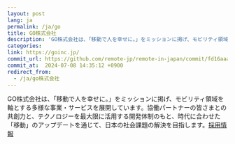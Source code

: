 ```yaml
---
layout: post
lang: ja
permalink: /ja/go
title: GO株式会社
description: 'GO株式会社は、「移動で人を幸せに。」をミッションに掲げ、モビリティ領域を軸とする多様な事業・サービスを展開しています。協働パートナーの皆さまとの共創力と、テクノロジーを最大限に活用する開発体制のもと、時代に合わせた「移動」のアップデートを通じて、日本の社会課題の解決を目指します。採用情報'
categories: 
link: https://goinc.jp/
commit_url: https://github.com/remote-jp/remote-in-japan/commit/fd16aaaa9911ddf55dccafabef338ab7737ca6b9
commit_at:  2024-07-08 14:35:12 +0900
redirect_from:
  - /ja/go株式会社
---
```


<p>GO株式会社は、「移動で人を幸せに。」をミッションに掲げ、モビリティ領域を軸とする多様な事業・サービスを展開しています。協働パートナーの皆さまとの共創力と、テクノロジーを最大限に活用する開発体制のもと、時代に合わせた「移動」のアップデートを通じて、日本の社会課題の解決を目指します。<a href="https://goinc.jp/career/">採用情報</a></p>
